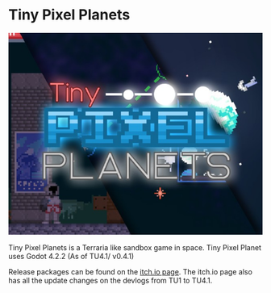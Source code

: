 # Tiny Pixel Planets

![FinalThumbnail.jpg](https://github.com/Stevepetoskey/TinyPixelPlanetsPublic/blob/e09e8cbaa03b0d21f48765cd13aaa2102ac7510f/FinalThumbnail.jpg)

Tiny Pixel Planets is a Terraria like sandbox game in space. 
Tiny Pixel Planet uses Godot 4.2.2 (As of TU4.1/ v0.4.1)

Release packages can be found on the [itch.io page](https://sp-possibilities.itch.io/tiny-pixel-planets).
The itch.io page also has all the update changes on the devlogs from TU1 to TU4.1.
